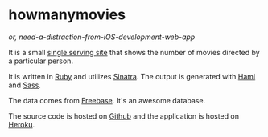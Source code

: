 # howmanymovies

*or, need-a-distraction-from-iOS-development-web-app*

It is a small [single serving site](http://kottke.org/08/02/single-serving-sites) that shows the number of movies directed by a particular person.

It is written in [Ruby](http://ruby-lang.org/) and utilizes [Sinatra](http://www.sinatrarb.com/). The output is generated with [Haml](http://haml-lang.com/) and [Sass](http://sass-lang.com/).

The data comes from [Freebase](http://freebase.com). It's an awesome database.

The source code is hosted on [Github](http://github.com/donny/howmanymovies) and the application is hosted on [Heroku](http://howmanymovies.herokuapp.com/).
